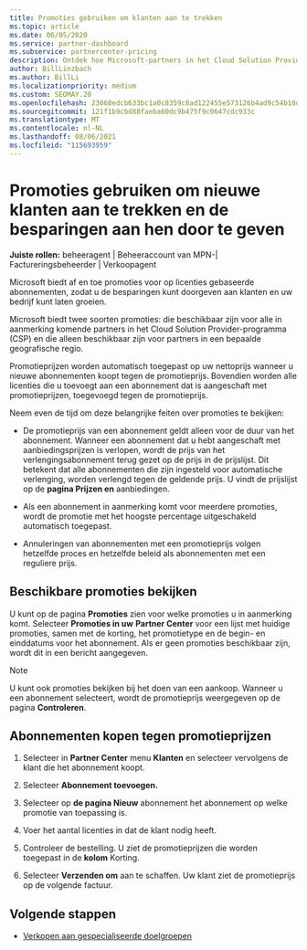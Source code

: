 ```yaml
---
title: Promoties gebruiken om klanten aan te trekken
ms.topic: article
ms.date: 06/05/2020
ms.service: partner-dashboard
ms.subservice: partnercenter-pricing
description: Ontdek hoe Microsoft-partners in het Cloud Solution Provider-programma abonnementen kunnen kopen tegen promotieprijzen en kunnen besparen op hun klanten.
author: BillLinzbach
ms.author: BillLi
ms.localizationpriority: medium
ms.custom: SEOMAY.20
ms.openlocfilehash: 23068edcb633bc1a0c8359c8ad122455e573126b4ad9c54b10d105f9156b002c
ms.sourcegitcommit: 121f1b9cbd88faeba60dc9b475f9c0647cdc933c
ms.translationtype: MT
ms.contentlocale: nl-NL
ms.lasthandoff: 08/06/2021
ms.locfileid: "115693959"
---
```

# <a name="use-promotions-to-attract-new-customers-and-pass-the-savings-on-to-them"></a>Promoties gebruiken om nieuwe klanten aan te trekken en de besparingen aan hen door te geven



**Juiste rollen:** beheeragent | Beheeraccount van MPN-| Factureringsbeheerder | Verkoopagent


Microsoft biedt af en toe promoties voor op licenties gebaseerde abonnementen, zodat u de besparingen kunt doorgeven aan klanten en uw bedrijf kunt laten groeien. 

Microsoft biedt twee soorten promoties: die beschikbaar zijn voor alle in aanmerking komende partners in het Cloud Solution Provider-programma (CSP) en die alleen beschikbaar zijn voor partners in een bepaalde geografische regio.

Promotieprijzen worden automatisch toegepast op uw nettoprijs wanneer u nieuwe abonnementen koopt tegen de promotieprijs. Bovendien worden alle licenties die u toevoegt aan een abonnement dat is aangeschaft met promotieprijzen, toegevoegd tegen de promotieprijs. 

Neem even de tijd om deze belangrijke feiten over promoties te bekijken:

- De promotieprijs van een abonnement geldt alleen voor de duur van het abonnement. Wanneer een abonnement dat u hebt aangeschaft met aanbiedingsprijzen is verlopen, wordt de prijs van het verlengingsabonnement terug gezet op de prijs in de prijslijst. Dit betekent dat alle abonnementen die zijn ingesteld voor automatische verlenging, worden verlengd tegen de geldende prijs. U vindt de prijslijst op de **pagina Prijzen en** aanbiedingen.

- Als een abonnement in aanmerking komt voor meerdere promoties, wordt de promotie met het hoogste percentage uitgeschakeld automatisch toegepast.

- Annuleringen van abonnementen met een promotieprijs volgen hetzelfde proces en hetzelfde beleid als abonnementen met een reguliere prijs.

## <a name="see-available-promotions"></a>Beschikbare promoties bekijken

U kunt op de pagina **Promoties** zien voor welke promoties u in aanmerking komt. Selecteer **Promoties in uw** **Partner Center** voor een lijst met huidige promoties, samen met de korting, het promotietype en de begin- en einddatums voor het abonnement. Als er geen promoties beschikbaar zijn, wordt dit in een bericht aangegeven. 

> [!NOTE]  
> U kunt ook promoties bekijken bij het doen van een aankoop. Wanneer u een abonnement selecteert, wordt de promotieprijs weergegeven op de pagina **Controleren**.

## <a name="purchase-subscriptions-at-promotion-prices"></a>Abonnementen kopen tegen promotieprijzen

1. Selecteer in **Partner Center** menu **Klanten** en selecteer vervolgens de klant die het abonnement koopt. 

2. Selecteer **Abonnement toevoegen.**

3. Selecteer op **de pagina Nieuw** abonnement het abonnement op welke promotie van toepassing is.

4. Voer het aantal licenties in dat de klant nodig heeft. 

5. Controleer de bestelling. U ziet de promotieprijzen die worden toegepast in de **kolom** Korting.  

6. Selecteer **Verzenden om** aan te schaffen. Uw klant ziet de promotieprijs op de volgende factuur.  


## <a name="next-steps"></a>Volgende stappen

- [Verkopen aan gespecialiseerde doelgroepen](sell-to-education-customers.md)
